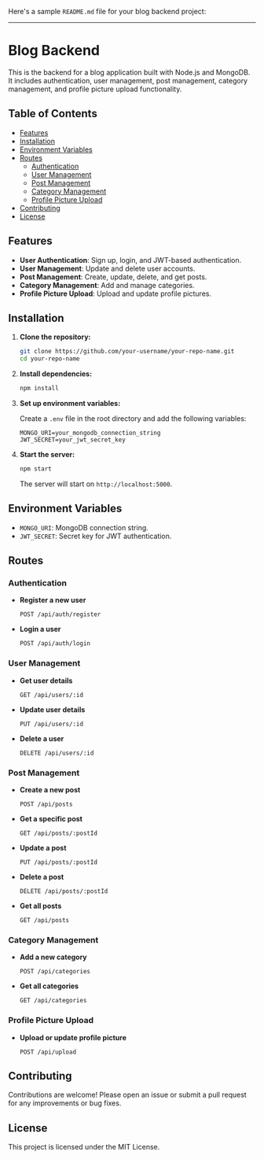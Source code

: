 Here's a sample `README.md` file for your blog backend project:

---

# Blog Backend

This is the backend for a blog application built with Node.js and MongoDB. It includes authentication, user management, post management, category management, and profile picture upload functionality.

## Table of Contents

- [Features](#features)
- [Installation](#installation)
- [Environment Variables](#environment-variables)
- [Routes](#routes)
  - [Authentication](#authentication)
  - [User Management](#user-management)
  - [Post Management](#post-management)
  - [Category Management](#category-management)
  - [Profile Picture Upload](#profile-picture-upload)
- [Contributing](#contributing)
- [License](#license)

## Features

- **User Authentication**: Sign up, login, and JWT-based authentication.
- **User Management**: Update and delete user accounts.
- **Post Management**: Create, update, delete, and get posts.
- **Category Management**: Add and manage categories.
- **Profile Picture Upload**: Upload and update profile pictures.

## Installation

1. **Clone the repository:**

   ```bash
   git clone https://github.com/your-username/your-repo-name.git
   cd your-repo-name
   ```

2. **Install dependencies:**

   ```bash
   npm install
   ```

3. **Set up environment variables:**

   Create a `.env` file in the root directory and add the following variables:

   ```plaintext
   MONGO_URI=your_mongodb_connection_string
   JWT_SECRET=your_jwt_secret_key
   ```

4. **Start the server:**

   ```bash
   npm start
   ```

   The server will start on `http://localhost:5000`.

## Environment Variables

- `MONGO_URI`: MongoDB connection string.
- `JWT_SECRET`: Secret key for JWT authentication.

## Routes

### Authentication

- **Register a new user**

  ```
  POST /api/auth/register
  ```

- **Login a user**

  ```
  POST /api/auth/login
  ```

### User Management

- **Get user details**

  ```
  GET /api/users/:id
  ```

- **Update user details**

  ```
  PUT /api/users/:id
  ```

- **Delete a user**

  ```
  DELETE /api/users/:id
  ```

### Post Management

- **Create a new post**

  ```
  POST /api/posts
  ```

- **Get a specific post**

  ```
  GET /api/posts/:postId
  ```

- **Update a post**

  ```
  PUT /api/posts/:postId
  ```

- **Delete a post**

  ```
  DELETE /api/posts/:postId
  ```

- **Get all posts**

  ```
  GET /api/posts
  ```

### Category Management

- **Add a new category**

  ```
  POST /api/categories
  ```

- **Get all categories**

  ```
  GET /api/categories
  ```

### Profile Picture Upload

- **Upload or update profile picture**

  ```
  POST /api/upload
  ```

## Contributing

Contributions are welcome! Please open an issue or submit a pull request for any improvements or bug fixes.

## License

This project is licensed under the MIT License.
